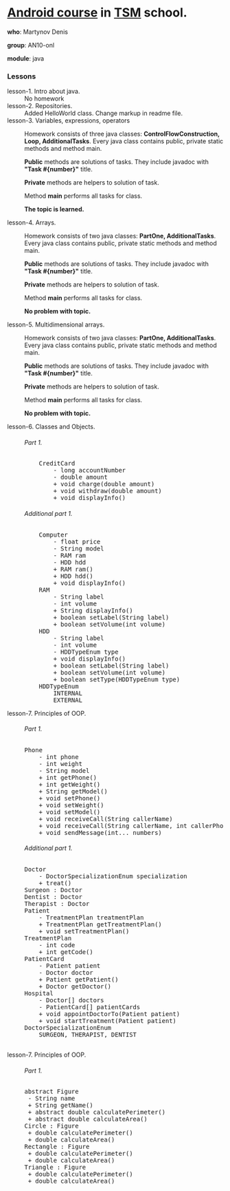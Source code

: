 # [Android course](https://teachmeskills.ru/courses/android-razrabotka-online) in [TSM](https://teachmeskills.ru) school.

**who**: Martynov Denis

**group**: AN10-onl

**module**: java

### Lessons

<dl>
    <dt>lesson-1. Intro about java.</dt>
    <dd>No homework</dd>
    <dt>lesson-2. Repositories.</dt>
    <dd>Added HelloWorld class. Change markup in readme file.</dd>
    <dt>lesson-3. Variables, expressions, operators</dt>
    <dd>
        <p>Homework consists of three java classes: <b>ControlFlowConstruction, Loop, AdditionalTasks</b>. 
        Every java class contains public, private static methods and method main.</p>
        <p><b>Public</b> methods are solutions of tasks. They include javadoc with <b>"Task #{number}"</b> title.</p>
        <p><b>Private</b> methods are helpers to solution of task.</p>
        <p>Method <b>main</b> performs all tasks for class.</p>
        <p><b>The topic is learned.</b></p>
    </dd>
    <dt>lesson-4. Arrays.</dt>
    <dd>
        <p>Homework consists of two java classes: <b>PartOne, AdditionalTasks</b>. 
        Every java class contains public, private static methods and method main.</p>
        <p><b>Public</b> methods are solutions of tasks. They include javadoc with <b>"Task #{number}"</b> title.</p>
        <p><b>Private</b> methods are helpers to solution of task.</p>
        <p>Method <b>main</b> performs all tasks for class.</p>
        <p><b>No problem with topic.</b></p>
    </dd>
    <dt>lesson-5. Multidimensional arrays.</dt>
    <dd>
        <p>Homework consists of two java classes: <b>PartOne, AdditionalTasks</b>. 
        Every java class contains public, private static methods and method main.</p>
        <p><b>Public</b> methods are solutions of tasks. They include javadoc with <b>"Task #{number}"</b> title.</p>
        <p><b>Private</b> methods are helpers to solution of task.</p>
        <p>Method <b>main</b> performs all tasks for class.</p>
        <p><b>No problem with topic.</b></p>
    </dd>
    <dt>lesson-6. Classes and Objects.</dt>
    <dd>
        <h6>Part 1.</h6>
<pre>
    CreditCard
        - long accountNumber
        - double amount
        + void charge(double amount) 
        + void withdraw(double amount)
        + void displayInfo()
</pre>
        </dd>
    <dd>
        <h6>Additional part 1.</h6>
<pre>
    Computer
        - float price
        - String model
        - RAM ram
        - HDD hdd
        + RAM ram()
        + HDD hdd()
        + void displayInfo()
    RAM
        - String label
        - int volume
        + String displayInfo()
        + boolean setLabel(String label)
        + boolean setVolume(int volume)
    HDD
        - String label
        - int volume
        - HDDTypeEnum type
        + void displayInfo()
        + boolean setLabel(String label)
        + boolean setVolume(int volume)
        + boolean setType(HDDTypeEnum type)
    HDDTypeEnum
        INTERNAL
        EXTERNAL
</pre>
    </dd>
<dt>lesson-7. Principles of OOP.</dt>
    <dd>
        <h6>Part 1.</h6>
<pre>
Phone
    - int phone
    - int weight
    - String model
    + int getPhone() 
    + int getWeight() 
    + String getModel() 
    + void setPhone() 
    + void setWeight() 
    + void setModel() 
    + void receiveCall(String callerName)
    + void receiveCall(String callerName, int callerPhoneNumber)
    + void sendMessage(int... numbers)
</pre>
        </dd>
<dd>
        <h6>Additional part 1.</h6>
<pre>
Doctor
    - DoctorSpecializationEnum specialization
    + treat()
Surgeon : Doctor
Dentist : Doctor
Therapist : Doctor
Patient
    - TreatmentPlan treatmentPlan
    + TreatmentPlan getTreatmentPlan()
    + void setTreatmentPlan()
TreatmentPlan
    - int code
    + int getCode()
PatientCard
    - Patient patient
    - Doctor doctor
    + Patient getPatient()
    + Doctor getDoctor()
Hospital
    - Doctor[] doctors
    - PatientCard[] patientCards
    + void appointDoctorTo(Patient patient)
    + void startTreatment(Patient patient)
DoctorSpecializationEnum
    SURGEON, THERAPIST, DENTIST

    
</pre>
        </dd>
<dt>lesson-7. Principles of OOP.</dt>
    <dd>
        <h6>Part 1.</h6>
<pre>
abstract Figure
 - String name
 + String getName()
 + abstract double calculatePerimeter()
 + abstract double calculateArea()
Circle : Figure
 + double calculatePerimeter()
 + double calculateArea()
Rectangle : Figure
 + double calculatePerimeter()
 + double calculateArea()
Triangle : Figure
 + double calculatePerimeter()
 + double calculateArea()
</pre>
        </dd>
</dl>
